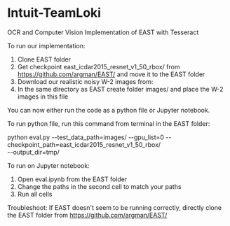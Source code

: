 # Intuit-TeamLoki
OCR and Computer Vision 
Implementation of EAST with Tesseract

To run our implementation:
  1. Clone EAST folder 
  2. Get checkpoint east_icdar2015_resnet_v1_50_rbox/ from https://github.com/argman/EAST/ and move it to the EAST folder
  3. Download our realistic noisy W-2 images from: 
  3. In the same directory as EAST create folder images/ and place the W-2 images in this file

You can now either run the code as a python file or Jupyter notebook.

To run python file, run this command from terminal in the EAST folder:

python eval.py --test_data_path=images/ --gpu_list=0 --checkpoint_path=east_icdar2015_resnet_v1_50_rbox/ \
--output_dir=tmp/

To run on Jupyter notebook:

1. Open eval.ipynb from the EAST folder
2. Change the paths in the second cell to match your paths
2. Run all cells


Troubleshoot:
If EAST doesn't seem to be running correctly, directly clone the EAST folder from https://github.com/argman/EAST/
